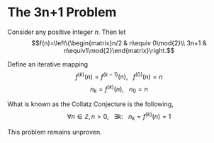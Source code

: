 # The 3n+1 Problem
Consider any positive integer $n$. Then let $$f(n)=\left\{\begin{matrix}n/2 & n\equiv 0\mod{2}\\ 3n+1 & n\equiv1\mod{2}\end{matrix}\right.$$

Define an iterative mapping 
$$
	f^{(k)}(n)=f^{(k-1)}(n),~~~f^{(0)}(n)=n
$$
$$
	n_k=f^{(k)}(n),~~~n_0=n
$$

What is known as the Collatz Conjecture is the following,
$$\forall n\in\mathbb{Z},n>0,~~~\exists k:~~~n_k=f^{(k)}(n)=1$$

This problem remains unproven.